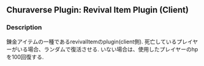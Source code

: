 ## Churaverse Plugin: Revival Item Plugin (Client)

### Description

錬金アイテムの一種であるrevivalItemのplugin(client側).
死亡しているプレイヤーがいる場合、ランダムで復活させる.
いない場合は、使用したプレイヤーのhpを100回復する.
